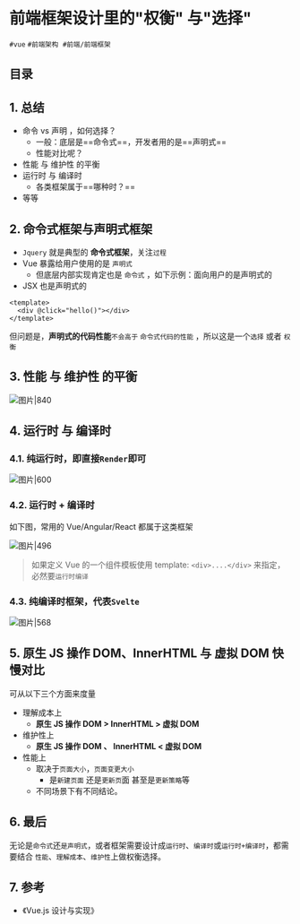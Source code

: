 
# 前端框架设计里的"权衡" 与"选择"


`#vue` `#前端架构`  `#前端/前端框架` 


## 目录
<!-- toc -->
 ## 1. 总结 

- 命令 vs 声明 ，如何选择？
	- 一般：底层是==命令式==，开发者用的是==声明式==
	- 性能对比呢？
- 性能 与 维护性 的平衡
- 运行时 与 编译时
	- 各类框架属于==哪种时？==
- 等等

## 2. 命令式框架与声明式框架  

  
- `Jquery` 就是典型的 **命令式框架**，关注`过程`  
- Vue 暴露给用户使用的是 `声明式` 
	- 但底层内部实现肯定也是 `命令式` ，如下示例：面向用户的是声明式的  
- JSX 也是声明式的
  
```vue  
<template>  
  <div @click="hello()"></div>  
</template>  
```  
  
但问题是，**声明式的代码性能**`不会高于` `命令式代码的性能` ，所以这是一个`选择` 或者 `权衡`

## 3. 性能 与 维护性 的平衡  

  
![图片|840](https://blog-1310531898.cos.ap-beijing.myqcloud.com/832-34-20241012/Pasted%20image%2020240810211402.png)

## 4. 运行时 与 编译时  

### 4.1. 纯运行时，即直接`Render`即可  

![图片|600](https://blog-1310531898.cos.ap-beijing.myqcloud.com/832-34-20241012/Pasted%20image%2020240810211504.png)

### 4.2. 运行时 + 编译时  

如下图，常用的 Vue/Angular/React 都属于这类框架 

![图片|496](https://blog-1310531898.cos.ap-beijing.myqcloud.com/832-34-20241012/Pasted%20image%2020240810211529.png)

>  如果定义 Vue 的一个组件模板使用 template: `<div>....</div>` 来指定，必然要`运行时编译`

### 4.3. 纯编译时框架，代表`Svelte`  

![图片|568](https://blog-1310531898.cos.ap-beijing.myqcloud.com/832-34-20241012/Pasted%20image%2020240810211619.png)

## 5. 原生 JS 操作 DOM、InnerHTML 与 虚拟 DOM 快慢对比  

  
可从以下三个方面来度量  
  
- 理解成本上
	- **原生 JS 操作 DOM > InnerHTML > 虚拟 DOM**  
- 维护性上
	- **原生 JS 操作 DOM 、 InnerHTML < 虚拟 DOM**  
- 性能上
	- 取决于`页面大小`，`页面变更大小`
		- 是`新建页面` 还是`更新页`面 甚至是`更新策略`等
	- 不同场景下有不同结论。 

## 6. 最后  

无论是`命令式`还`是声明式`，或者框架需要设计成`运行时`、`编译时`或`运行时+编译时`，都需要结合 `性能`、`理解成本`、`维护性`上做权衡选择。  

## 7. 参考

- 《Vue.js 设计与实现》
